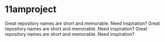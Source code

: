 # 11amproject
Great repository names are short and memorable. Need inspiration? Great repository names are short and memorable. Need inspiration? Great repository names are short and memorable. Need inspiration? 
